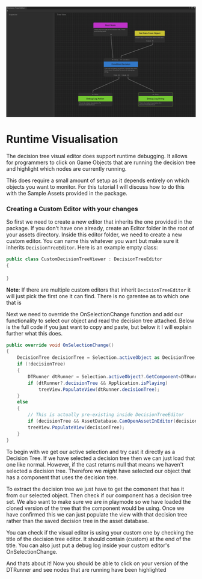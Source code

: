 ![banner](Resources/RuntimeVisualisation.png)
# Runtime Visualisation
The decision tree visual editor does support runtime debugging. It allows for programmers to click on Game Objects that are running the decision tree and highlight which nodes are currently running.

This does require a small amount of setup as it depends entirely on which objects you want to monitor. For this tutorial I will discuss how to do this with the Sample Assets provided in the package.

### Creating a Custom Editor with your changes
So first we need to create a new editor that inherits the one provided in the package. If you don't have one already, create an Editor folder in the root of your assets directory.
Inside this editor folder, we need to create a new custom editor. You can name this whatever you want but make sure it inherits `DecisionTreeEditor`. Here is an example empty class:

```c#
public class CustomDecisionTreeViewer : DecisionTreeEditor
{

}
```
**Note**: If there are multiple custom editors that inherit `DecisionTreeEditor` it will just pick the first one it can find. There is no garentee as to which one that is

Next we need to override the OnSelectionChange function and add our functionality to select our object and read the decision tree attached. Below is the full code if you just want to copy and paste, but below it I will explain further what this does.

```c#
public override void OnSelectionChange()
{
    DecisionTree decisionTree = Selection.activeObject as DecisionTree;
    if (!decisionTree)
    {
        DTRunner dtRunner = Selection.activeObject?.GetComponent<DTRunner>();
        if (dtRunner?.decisionTree && Application.isPlaying)
            treeView.PopulateView(dtRunner.decisionTree);
    }
    else
    {
        // This is actually pre-existing inside DecisionTreeEditor
        if (decisionTree && AssetDatabase.CanOpenAssetInEditor(decisionTree.GetInstanceID()))
        treeView.PopulateView(decisionTree);
    }
}
```

To begin with we get our active selection and try cast it directly as a Decision Tree. If we have selected a decision tree then we can just load that one like normal. However, if the cast returns null that means we haven't selected a decision tree. Therefore we *might* have selected our object that has a component that uses the decision tree.

To extract the decision tree we just have to get the comonent that has it from our selected object. Then check if our component has a decision tree set. We also want to make sure we are in playmode so we have loaded the cloned version of the tree that the component would be using. Once we have confirmed this we can just populate the view with that decision tree rather than the saved decision tree in the asset database.

You can check if the visual editor is using your custom one by checking the title of the decision tree editor. It should contain (custom) at the end of the title. You can also just put a debug log inside your custom editor's OnSelectionChange.

And thats about it! Now you should be able to click on your version of the DTRunner and see nodes that are running have been highlighted